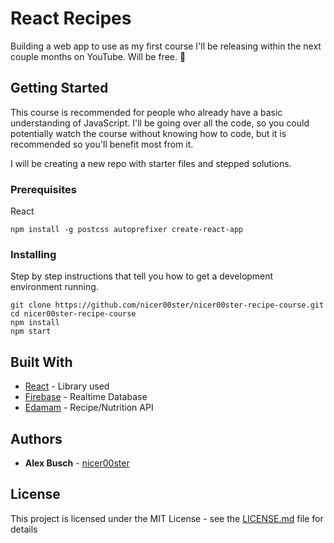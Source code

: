 # React Recipes

Building a web app to use as my first course I'll be releasing within the next couple months on YouTube. Will be free. 🙋

## Getting Started

This course is recommended for people who already have a basic understanding of JavaScript. I'll be going over all the code, so you could potentially watch the course without knowing how to code, but it is recommended so you'll benefit most from it.

I will be creating a new repo with starter files and stepped solutions.

### Prerequisites

React

```
npm install -g postcss autoprefixer create-react-app

```

### Installing

Step by step instructions that tell you how to get a development environment running.

```
git clone https://github.com/nicer00ster/nicer00ster-recipe-course.git
cd nicer00ster-recipe-course
npm install
npm start
```

## Built With

* [React](https://reactjs.org/) - Library used
* [Firebase](https://firebase.google.com/) - Realtime Database
* [Edamam](https://www.edamam.com/) - Recipe/Nutrition API


## Authors

* **Alex Busch** - [nicer00ster](https://github.com/nicer00ster)


## License

This project is licensed under the MIT License - see the [LICENSE.md](LICENSE.md) file for details
